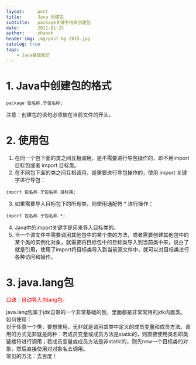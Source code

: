 ```yaml
---
layout:     post
title:      Java 创建包
subtitle:   package关键字用来创建包
date:       2021-01-25
author:     zhaoeh
header-img: img/post-bg-2015.jpg
catalog: true
tags:
    - Java基础知识
---
```


# 1. Java中创建包的格式
```
package 包名称.子包名称; 
``` 
注意：创建包的语句必须放在当前文件的开头。  

# 2. 使用包
1.  在同一个包下面的类之间互相调用，是不需要进行导包操作的，即不用import 目标包或者 import 目标类。  
2.  在不同包下面的类之间互相调用，是需要进行导包操作的，使用 import 关键字进行导包：  
```
import 包名称.子包名称.目标类;
``` 
3.  如果需要导入目标包下的所有类，则使用通配符 * 进行操作：  
```
import 包名称.子包名称.*;
```
4.  Java中的import关键字是用来导入目标类的。  
5.  当一个源文件中需要调用其他包中的某个类的方法，或者需要创建其他包中的某个类的实例化对象，就需要将目标包中的目标类导入到当前类中来，说白了就是引用，使用了import将目标类导入到当前源文件中，就可以对目标类进行各种访问和操作。  

# 3. java.lang包
<font color="#FF0000">  口诀：自动导入为lang包。 </font>

java.lang包属于jdk自带的一个非常基础的包，里面都是非常常用的jdk内置类。  
如何使用：  
对于任意一个类，要想使用，无非就是调用其类中定义的成员变量和成员方法。调用的方式无非就是两种：若成员变量或成员方法是static的，则直接使用类名即类链接符进行调用；若成员变量或成员方法是非static的，则先new一个目标类的对象，然后直接使用对对象名去调用。  
常见的方法：去百度！  
